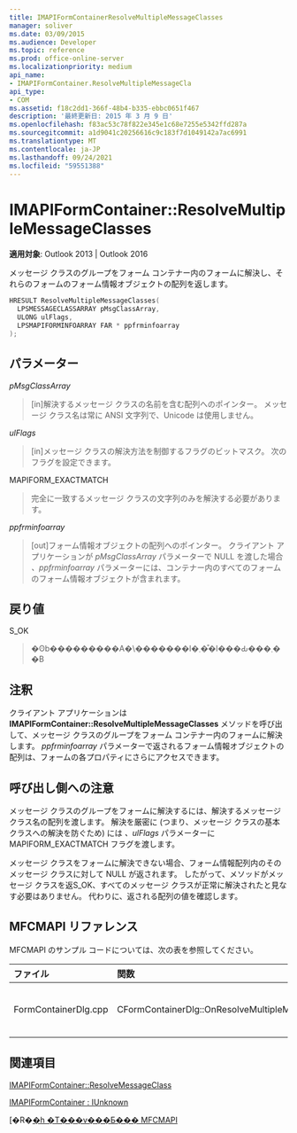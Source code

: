 ```yaml
---
title: IMAPIFormContainerResolveMultipleMessageClasses
manager: soliver
ms.date: 03/09/2015
ms.audience: Developer
ms.topic: reference
ms.prod: office-online-server
ms.localizationpriority: medium
api_name:
- IMAPIFormContainer.ResolveMultipleMessageCla
api_type:
- COM
ms.assetid: f18c2dd1-366f-48b4-b335-ebbc0651f467
description: '最終更新日: 2015 年 3 月 9 日'
ms.openlocfilehash: f83ac53c78f822e345e1c68e7255e5342ffd287a
ms.sourcegitcommit: a1d9041c20256616c9c183f7d1049142a7ac6991
ms.translationtype: MT
ms.contentlocale: ja-JP
ms.lasthandoff: 09/24/2021
ms.locfileid: "59551388"
---
```

# <a name="imapiformcontainerresolvemultiplemessageclasses"></a>IMAPIFormContainer::ResolveMultipleMessageClasses

  
  
**適用対象**: Outlook 2013 | Outlook 2016 
  
メッセージ クラスのグループをフォーム コンテナー内のフォームに解決し、それらのフォームのフォーム情報オブジェクトの配列を返します。
  
```cpp
HRESULT ResolveMultipleMessageClasses(
  LPSMESSAGECLASSARRAY pMsgClassArray,
  ULONG ulFlags,
  LPSMAPIFORMINFOARRAY FAR * ppfrminfoarray
);
```

## <a name="parameters"></a>パラメーター

 _pMsgClassArray_
  
> [in]解決するメッセージ クラスの名前を含む配列へのポインター。 メッセージ クラス名は常に ANSI 文字列で、Unicode は使用しません。
    
 _ulFlags_
  
> [in]メッセージ クラスの解決方法を制御するフラグのビットマスク。 次のフラグを設定できます。
    
MAPIFORM_EXACTMATCH 
  
> 完全に一致するメッセージ クラスの文字列のみを解決する必要があります。
    
 _ppfrminfoarray_
  
> [out]フォーム情報オブジェクトの配列へのポインター。 クライアント アプリケーションが  _pMsgClassArray_ パラメーターで NULL を渡した場合  _、ppfrminfoarray_ パラメーターには、コンテナー内のすべてのフォームのフォーム情報オブジェクトが含まれます。 
    
## <a name="return-value"></a>戻り値

S_OK 
  
> �ʘb���������A�\�������l�܂��͒l���Ԃ���܂��B
    
## <a name="remarks"></a>注釈

クライアント アプリケーションは **IMAPIFormContainer::ResolveMultipleMessageClasses** メソッドを呼び出して、メッセージ クラスのグループをフォーム コンテナー内のフォームに解決します。 _ppfrminfoarray_ パラメーターで返されるフォーム情報オブジェクトの配列は、フォームの各プロパティにさらにアクセスできます。 
  
## <a name="notes-to-callers"></a>呼び出し側への注意

メッセージ クラスのグループをフォームに解決するには、解決するメッセージ クラス名の配列を渡します。 解決を厳密に (つまり、メッセージ クラスの基本クラスへの解決を防ぐため) には  _、ulFlags_ パラメーターに MAPIFORM_EXACTMATCH フラグを渡します。 
  
メッセージ クラスをフォームに解決できない場合、フォーム情報配列内のそのメッセージ クラスに対して NULL が返されます。 したがって、メソッドがメッセージ クラスを返S_OK、すべてのメッセージ クラスが正常に解決されたと見なす必要はありません。 代わりに、返される配列の値を確認します。
  
## <a name="mfcmapi-reference"></a>MFCMAPI リファレンス

MFCMAPI のサンプル コードについては、次の表を参照してください。
  
|**ファイル**|**関数**|**コメント**|
|:-----|:-----|:-----|
|FormContainerDlg.cpp  <br/> |CFormContainerDlg::OnResolveMultipleMessageClasses  <br/> |MFCMAPI は **IMAPIFormContainer::ResolveMultipleMessageClasses** メソッドを使用して、一連のメッセージ クラスに関連付けられているフォームを検索します。  <br/> |
   
## <a name="see-also"></a>関連項目



[IMAPIFormContainer::ResolveMessageClass](imapiformcontainer-resolvemessageclass.md)
  
[IMAPIFormContainer : IUnknown](imapiformcontaineriunknown.md)


[�R�[�h �T���v���Ƃ��� MFCMAPI](mfcmapi-as-a-code-sample.md)


